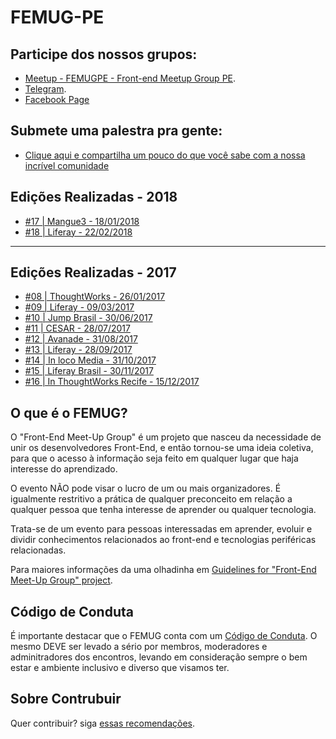 # FEMUG-PE

## Participe dos nossos grupos:
  - [Meetup - FEMUGPE - Front-end Meetup Group PE](https://www.meetup.com/pt-BR/FEMUGPE-Recife/).
  - [Telegram]( https://t.me/joinchat/Cls3sUInW78XwgOlUZWjSQ).
  - [Facebook Page](https://www.facebook.com/femugpe/)


## Submete uma palestra pra gente:
  - [Clique aqui e compartilha um pouco do que você sabe com a nossa incrível comunidade](https://femugpe.typeform.com/to/Sv6HAs)


## Edições Realizadas - 2018
- [#17 | Mangue3 - 18/01/2018](edicoes/2018/17.md)
- [#18 | Liferay - 22/02/2018](edicoes/2018/18.md)


--- 


## Edições Realizadas - 2017

- [#08 | ThoughtWorks - 26/01/2017](edicoes/2017/08.md)
- [#09 | Liferay - 09/03/2017](edicoes/2017/09.md)
- [#10 | Jump Brasil - 30/06/2017](edicoes/2017/10.md)
- [#11 | CESAR - 28/07/2017](edicoes/2017/11.md)
- [#12 | Avanade - 31/08/2017](edicoes/2017/12.md)
- [#13 | Liferay - 28/09/2017](edicoes/2017/13.md)
- [#14 | In loco Media - 31/10/2017](edicoes/2017/14.md)
- [#15 | Liferay Brasil - 30/11/2017](edicoes/2017/15.md)
- [#16 | In ThoughtWorks Recife - 15/12/2017](edicoes/2017/16.md)


## O que é o FEMUG?

O "Front-End Meet-Up Group" é um projeto que nasceu da necessidade de unir os desenvolvedores Front-End, e então tornou-se uma ideia coletiva, para que o acesso à informação seja feito em qualquer lugar que haja interesse do aprendizado.

O evento NÃO pode visar o lucro de um ou mais organizadores. É igualmente restritivo a prática de qualquer preconceito em relação a qualquer pessoa que tenha interesse de aprender ou qualquer tecnologia.

Trata-se de um evento para pessoas interessadas em aprender, evoluir e dividir conhecimentos relacionados ao front-end e tecnologias periféricas relacionadas.

Para maiores informações da uma olhadinha em [Guidelines for "Front-End Meet-Up Group" project](https://github.com/femug/femug).


## Código de Conduta

É importante destacar que o FEMUG conta com um [Código de Conduta](CODIGO-DE-CONDUTA.md). O mesmo DEVE ser levado a sério por membros, moderadores e adminitradores dos encontros, levando em consideração sempre o bem estar e ambiente inclusivo e diverso que visamos ter.


## Sobre Contrubuir

Quer contribuir? siga [essas recomendações](CONTRIBUTING.md).